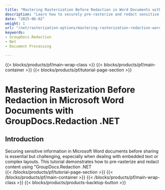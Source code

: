 ```yaml
---
title: "Mastering Rasterization Before Redaction in Word Documents with GroupDocs.Redaction .NET"
description: "Learn how to securely pre-rasterize and redact sensitive information from Microsoft Word documents using GroupDocs.Redaction for .NET. Perfect for legal, financial, and medical document management."
date: "2025-06-02"
weight: 1
url: "/net/rasterization-options/mastering-rasterization-redaction-word-docs-groupdocs-redaction-net/"
keywords:
- GroupDocs.Redaction
- Net
- Document Processing

---
```


{{< blocks/products/pf/main-wrap-class >}}
{{< blocks/products/pf/main-container >}}
{{< blocks/products/pf/tutorial-page-section >}}
# Mastering Rasterization Before Redaction in Microsoft Word Documents with GroupDocs.Redaction .NET

## Introduction

Securing sensitive information in Microsoft Word documents before sharing is essential but challenging, especially when dealing with embedded text or complex layouts. This tutorial demonstrates how to pre-rasterize and redact content using "GroupDocs.Redaction .NET\
{{< /blocks/products/pf/tutorial-page-section >}}
{{< /blocks/products/pf/main-container >}}
{{< /blocks/products/pf/main-wrap-class >}}
{{< blocks/products/products-backtop-button >}}